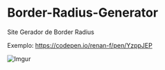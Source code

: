 # Border-Radius-Generator
Site Gerador de Border Radius

Exemplo: https://codepen.io/renan-f/pen/YzppJEP 

![Imgur](https://i.imgur.com/7sqMSgn.png)
